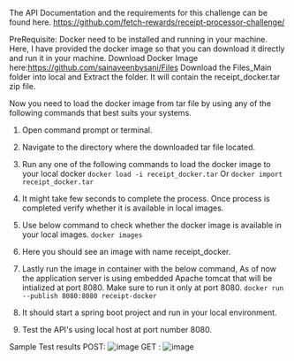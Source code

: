 The API Documentation and the requirements for this challenge can be found here.
https://github.com/fetch-rewards/receipt-processor-challenge/

PreRequisite: Docker need to be installed and running in your machine.
Here, I have provided the docker image so that you can download it directly and run it in your machine.
Download Docker Image here:https://github.com/sainaveenbysani/Files
Download the Files_Main folder into local and Extract the folder. It will contain the receipt_docker.tar zip file.

Now you need to load the docker image from tar file by using any of the following commands that best suits your systems.
1) Open command prompt or terminal.
2) Navigate to the directory where the downloaded tar file located.
3) Run any one of the following commands to load the docker image to your local docker
   `docker load -i receipt_docker.tar`
    Or
   `docker import receipt_docker.tar`
   
5) It might take few seconds to complete the process. Once process is completed verify whether it is available in local images.
6) Use below command to check whether the docker image is available in your local images.
   `docker images`
7) Here you should see an image with name receipt_docker.
8) Lastly run the image in container with the below command, As of now the application server is using embedded Apache tomcat that will be intialized at port 8080. Make sure to run it only at port 8080.
   `docker run --publish 8080:8080 receipt-docker`
9) It should start a spring boot project and run in your local environment.
10) Test the API's using local host at port number 8080.

Sample Test results 
POST: ![image](https://github.com/sainaveenbysani/receipt_processor/assets/135251127/6afd8352-0227-4b8e-a606-99892d0d0f01)
GET : ![image](https://github.com/sainaveenbysani/receipt_processor/assets/135251127/72c51052-9c9b-4bf3-a82f-4a8d657aecda)




